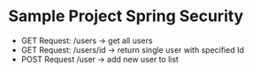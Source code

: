 
# Sample Project Spring Security

- GET Request:  /users -> get all users 
- GET Request: /users/id -> return single user with specified Id
- POST Request /user -> add new user to list 


